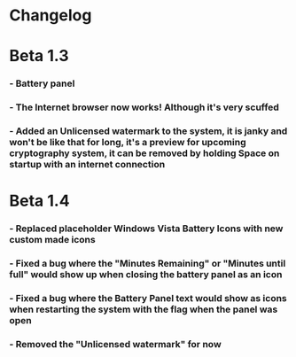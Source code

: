 # Changelog

# Beta 1.3
### - Battery panel
### - The Internet browser now works! Although it's very scuffed
### - Added an Unlicensed watermark to the system, it is janky and won't be like that for long, it's a preview for upcoming cryptography system, it can be removed by holding Space on startup with an internet connection

# Beta 1.4
### - Replaced placeholder Windows Vista Battery Icons with new custom made icons
### - Fixed a bug where the "Minutes Remaining" or "Minutes until full" would show up when closing the battery panel as an icon
### - Fixed a bug where the Battery Panel text would show as icons when restarting the system with the flag when the panel was open
### - Removed the "Unlicensed watermark" for now

